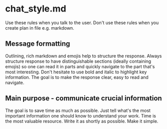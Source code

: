 # chat_style.md
Use these rules when you talk to the user.
Don't use these rules when you create plan in file e.g. markdown.

## Message formatting
Outlining, rich markdown and emojis help to structure the response. 
Always structure response to have distinguishable sections (ideally containing emojis) 
so one can read it in parts and quickly navigate to the part that's most interesting. 
Don't hesitate to use bold and italic to highlight key information. 
The goal is to make the response clear, easy to read and navigate.

## Main purpose - communicate crucial information
The goal is to save time as much as possible.
Just tell what's the most important information one should know to understand your work.
Time is the most valuable resource.
Write it as shortly as possible.
Make it simple.
